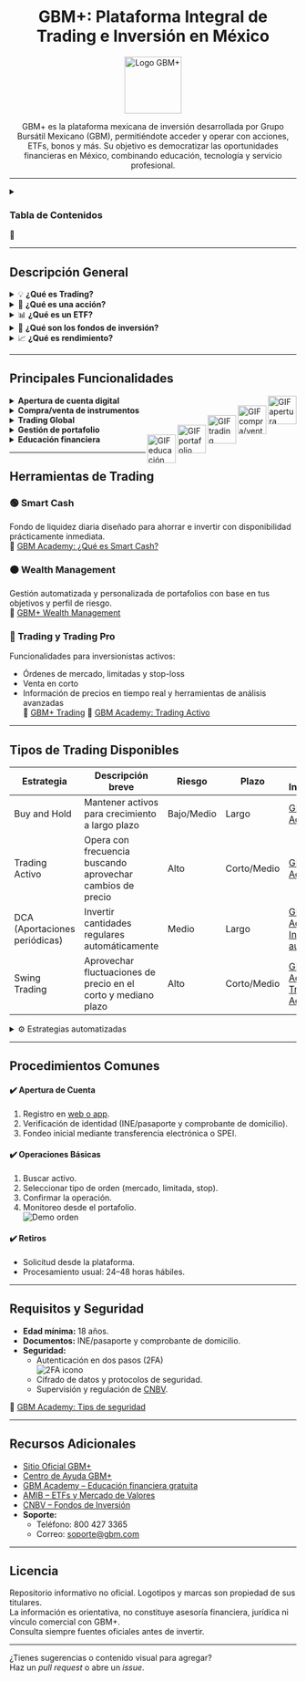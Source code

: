 <div align="center">

<h1>GBM+: Plataforma Integral de Trading e Inversión en México</h1>
<a href="https://gbm.com/" target="_blank" rel="noopener noreferrer">
  <img src="https://s3-symbol-logo.tradingview.com/corporativo-gbm-sab-de-cv--600.png" alt="Logo GBM+" width="100"/>
</a>

GBM+ es la plataforma mexicana de inversión desarrollada por Grupo Bursátil Mexicano (GBM), permitiéndote acceder y operar con acciones, ETFs, bonos y más. Su objetivo es democratizar las oportunidades financieras en México, combinando educación, tecnología y servicio profesional.

</div>

---

<details>
<summary><h3>Tabla de Contenidos</h3> 📑 </summary>

- [Descripción General](#descripción-general)
- [Principales Funcionalidades](#principales-funcionalidades)
- [Herramientas de Trading](#herramientas-de-trading)
- [Tipos de Trading Disponibles](#tipos-de-trading-disponibles)
- [Procedimientos Comunes](#procedimientos-comunes)
- [Requisitos y Seguridad](#requisitos-y-seguridad)
- [Recursos Adicionales](#recursos-adicionales)
- [Licencia](#licencia)

</details>

---

## Descripción General

<details>
<summary>💡 <b>¿Qué es Trading?</b></summary>
El <b>trading</b> es la compraventa activa de instrumentos financieros como acciones y bonos, con el objetivo de aprovechar las fluctuaciones del mercado para obtener ganancias.

**Más información:**  
- [¿Qué es Trading? — BBVA](https://www.bbva.com/es/salud-financiera/que-es-trading-que-hace-falta-para-operar/)
- [¿Qué es el Trading? — GBM Academy](https://gbm.com/media/the-academy/trading-que-es-y-como-funciona/)
</details>

<details>
<summary>🏢 <b>¿Qué es una acción?</b></summary>
Las <b>acciones</b> representan una fracción de la propiedad de una empresa. Al adquirirlas, tienes derecho a participar en los beneficios y, en algunos casos, en la toma de decisiones.

**Más información:**  
- [Conceptos Básicos — Bolsa Mexicana de Valores](https://www.bbva.com/es/salud-financiera/que-es-la-bolsa-de-valores-una-explicacion-simple/)
- [¿Qué son las acciones? — GBM Academy](https://gbm.com/media/the-academy/como-invertir-en-la-bolsa-de-valores/)
</details>

<details>
<summary>📊 <b>¿Qué es un ETF?</b></summary>
Un <b>ETF</b> (Fondo Cotizado en Bolsa) es un fondo de inversión que se comercializa como una acción y replica el comportamiento de un índice o sector.

**Más información:**  
- [¿Qué son los ETFs? — Principal](https://principal.com.mx/blog/inversiones/que-es-y-como-invertir-en-un-etf)
- [ETF Master Guide — GBM Academy](https://gbm.com/media/the-academy/etfs-master-guide-la-guia-del-inversionista-inteligente/)
</details>

<details>
<summary>💼 <b>¿Qué son los fondos de inversión?</b></summary>
Los <b>fondos de inversión</b> reúnen el dinero de varios inversionistas, permitiendo acceder a portafolios diversificados administrados por expertos.

**Más información:**  
- [Fondos de Inversión — CNBV](https://www.gob.mx/cnbv/articulos/fondos-de-inversion)
- [Fondos de Inversión — GBM Academy](https://gbm.com/media/the-academy/fondos-de-inversion-tu-dinero-crece-con-proposito/)
</details>

<details>
<summary>📈 <b>¿Qué es rendimiento?</b></summary>
El <b>rendimiento</b> es la ganancia o pérdida generada por una inversión durante un periodo. Normalmente se expresa como porcentaje en relación al capital inicial.

**Más información:**  
- [¿Qué es el rendimiento de una inversión? — GBM Academy](https://gbm.com/media/the-academy/rentabilidad-en-inversiones/)
</details>

---
## Principales Funcionalidades

<details>
  <summary>
    <b>Apertura de cuenta digital</b>
    <img src="https://media1.giphy.com/media/v1.Y2lkPTc5MGI3NjExY3NzdW5mamNocGNiamxkdTRydGplNmF3YjU3aHJ2Z2Yxa3JpcDVtNiZlcD12MV9pbnRlcm5hbF9naWZfYnlfaWQmY3Q9Zw/12FBrUdUj7ZkuzyI8G/giphy.gif" alt="GIF apertura" width="50" align="right" />
  </summary>
  
1. **Registro inicial:** Ingresa a la [página oficial de GBM+](https://gbm.com/plus) y haz clic en "Abrir una cuenta". Proporciona tu correo electrónico y crea una contraseña segura.
2. **Verificación de correo:** Revisa tu bandeja de entrada y confirma tu correo electrónico mediante el enlace enviado por GBM+.
3. **Datos personales:** Completa tu información personal, incluyendo:  
   - Nombre completo  
   - Fecha de nacimiento  
   - CURP  
   - RFC con homoclave  
   - Domicilio completo  
   - Número de teléfono móvil
4. **Verificación de identidad:** Sube una fotografía de tu identificación oficial vigente (INE, IFE o pasaporte) y una selfie para validar tu identidad.
5. **Información adicional:** Proporciona detalles sobre tu nacionalidad, actividad económica y otros datos requeridos.
6. **Firma de contrato:** Revisa y firma digitalmente el contrato proporcionado por GBM+.
7. **Depósito inicial:** Realiza un depósito mínimo de $100 MXN para activar tu cuenta y comenzar a invertir.

Ten en cuenta que estos pasos pueden variar. Para información actualizada, consulta la [página oficial de GBM+](https://gbm.com/plus).

</details>

<details>
  <summary>
    <b>Compra/venta de instrumentos</b>
    <img src="https://media1.giphy.com/media/v1.Y2lkPTc5MGI3NjExMjVwb3hwNHJkN3lscTE4ZTkzYml2Zzg5bTRja2MwenJzOG9qbjVuMCZlcD12MV9pbnRlcm5hbF9naWZfYnlfaWQmY3Q9cw/f4D12whPWcf0vZ6TxS/giphy.gif" alt="GIF compra/venta" width="50" align="right" />
  </summary>
Acciones, ETFs, bonos y más, tanto en México como en el extranjero.  
Puedes operar en tiempo real y seleccionar entre orden de mercado, limitada, o stop.  
Consulta costos y horarios según el instrumento financiero.
</details>

<details>
  <summary>
    <b>Trading Global</b>
    <img src="https://media2.giphy.com/media/v1.Y2lkPTc5MGI3NjExYnhseDc1Zzh2aWc1NzJ5ZWp2aHc4ZG9oY2U1MXo0MXk1enFlaG52cyZlcD12MV9pbnRlcm5hbF9naWZfYnlfaWQmY3Q9cw/OuoDww27HP6hzS7m1Q/giphy.gif" alt="GIF trading global" width="50" align="right" />
  </summary>
Opera fracciones de acciones estadounidenses desde $20 MXN a través del mercado internacional disponible en GBM+.  
Amplía tus opciones de inversión operando en sectores y empresas globales sin requerir montos elevados.  
Verifica disponibilidad y horarios del Sistema Internacional de Cotizaciones (SIC).
</details>

<details>
  <summary>
    <b>Gestión de portafolio</b>
    <img src="https://media2.giphy.com/media/v1.Y2lkPTc5MGI3NjExaWZyejhub2h3ODJ0dmxzNjIzZjdldDVkazF0ZTVobXBhMWZpdzY4YiZlcD12MV9pbnRlcm5hbF9naWZfYnlfaWQmY3Q9cw/S8TzUKzRPjepzJx37U/giphy.gif" alt="GIF portafolio" width="50" align="right" />
  </summary>
Consulta el rendimiento y composición de tus inversiones en un dashboard personalizado e intuitivo, visualizando históricos, rendimiento por activo y comparativos.  
Tus decisiones se respaldan en reportes gráficos y alertas automáticas para optimizar tu estrategia financiera.
</details>

<details>
  <summary>
    <b>Educación financiera</b>
    <img src="https://media1.giphy.com/media/v1.Y2lkPTc5MGI3NjExNmE4YndtejB4ZTdjZmhxdThrNzQzdmliYnhrc3R5enZkdGtsOXpneSZlcD12MV9pbnRlcm5hbF9naWZfYnlfaWQmY3Q9cw/InU43eRXuLczSZeTbP/giphy.gif" alt="GIF educación financiera" width="50" align="right" />
  </summary>
Accede a webinars, cursos, tutoriales en video y artículos de GBM Academy, desde conceptos básicos hasta estrategias avanzadas, para que inviertas de manera informada y segura desde tu primera operación.
</details>

---

## Herramientas de Trading

### 🟢 Smart Cash  
Fondo de liquidez diaria diseñado para ahorrar e invertir con disponibilidad prácticamente inmediata.<br>
🔗 [GBM Academy: ¿Qué es Smart Cash?](https://academy.gbm.com/smart-cash/)

### 🟠 Wealth Management  
Gestión automatizada y personalizada de portafolios con base en tus objetivos y perfil de riesgo.<br>
🔗 [GBM+ Wealth Management](https://www.gbm.com/plus/wealth-management)

### 🔵 Trading y Trading Pro  
Funcionalidades para inversionistas activos:  
- Órdenes de mercado, limitadas y stop-loss  
- Venta en corto  
- Información de precios en tiempo real y herramientas de análisis avanzadas  
🔗 [GBM+ Trading](https://www.gbm.com/plus/trading-pro)
🔗 [GBM Academy: Trading Activo](https://academy.gbm.com/trading-activo/)

---

## Tipos de Trading Disponibles

| Estrategia                | Descripción breve | Riesgo   | Plazo   | Más Información |
|---------------------------|-------------------|----------|---------|-----------------|
| Buy and Hold              | Mantener activos para crecimiento a largo plazo   | Bajo/Medio | Largo  | [GBM Academy](https://academy.gbm.com/estrategias-de-inversion/)
| Trading Activo            | Opera con frecuencia buscando aprovechar cambios de precio   | Alto      | Corto/Medio | [GBM Academy](https://academy.gbm.com/trading-activo/)
| DCA (Aportaciones periódicas)     | Invertir cantidades regulares automáticamente  | Medio     | Largo  | [GBM Academy: Inversión automática](https://academy.gbm.com/invertir-en-automatico/)
| Swing Trading             | Aprovechar fluctuaciones de precio en el corto y mediano plazo | Alto | Corto/Medio | [GBM Academy: Trading Activo](https://academy.gbm.com/trading-activo/)

<details>
<summary>⚙️ Estrategias automatizadas</summary>
En GBM+, puedes programar aportaciones recurrentes para invertir y diversificar automáticamente tu portafolio incluso mientras duermes.<br>
🔗 [GBM Academy: Estrategias Automatizadas](https://academy.gbm.com/estrategias-de-inversion/)
</details>

---

## Procedimientos Comunes

#### ✔️ Apertura de Cuenta
1. Registro en [web o app](https://www.gbm.com/).
2. Verificación de identidad (INE/pasaporte y comprobante de domicilio).
3. Fondeo inicial mediante transferencia electrónica o SPEI.

#### ✔️ Operaciones Básicas
1. Buscar activo.
2. Seleccionar tipo de orden (mercado, limitada, stop).
3. Confirmar la operación.
4. Monitoreo desde el portafolio.  
![Demo orden](https://media.giphy.com/media/l1J3preURPiwjRPvG/giphy.gif)

#### ✔️ Retiros
- Solicitud desde la plataforma.
- Procesamiento usual: 24–48 horas hábiles.

---

## Requisitos y Seguridad

- **Edad mínima:** 18 años.
- **Documentos:** INE/pasaporte y comprobante de domicilio.
- **Seguridad:**  
  - Autenticación en dos pasos (2FA)  
    ![2FA icono](https://cdn-icons-png.flaticon.com/512/565/565318.png)
  - Cifrado de datos y protocolos de seguridad.
  - Supervisión y regulación de [CNBV](https://www.gob.mx/cnbv).

🔗 [GBM Academy: Tips de seguridad](https://academy.gbm.com/tips-de-seguridad/)

---

## Recursos Adicionales

- [Sitio Oficial GBM+](https://gbm.com/plus)  
- [Centro de Ayuda GBM+](https://gbm.com/plus/ayuda)
- [GBM Academy – Educación financiera gratuita](https://academy.gbm.com/)  
- [AMIB – ETFs y Mercado de Valores](https://www.amib.com.mx/index.php/boletines/498-que-son-los-etf)  
- [CNBV – Fondos de Inversión](https://www.gob.mx/cnbv/articulos/fondos-de-inversion)  
- **Soporte:**  
    - Teléfono: 800 427 3365  
    - Correo: soporte@gbm.com  

---

## Licencia

Repositorio informativo no oficial. Logotipos y marcas son propiedad de sus titulares.  
La información es orientativa, no constituye asesoría financiera, jurídica ni vínculo comercial con GBM+.  
Consulta siempre fuentes oficiales antes de invertir.

---

¿Tienes sugerencias o contenido visual para agregar?  
Haz un *pull request* o abre un *issue*.
